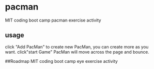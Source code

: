 # pacman
MIT coding boot camp pacman exercise activity

## usage
click "Add PacMan" to create new PacMan, you can create more as you want. 
click"start Game" PacMan will move across the page and bounce.

##Roadmap
MIT coding boot camp eye exercise activity

